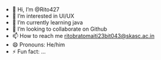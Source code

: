 - 👋 Hi, I’m @Rito427
- 👀 I’m interested in UI/UX
- 🌱 I’m currently learning java
- 💞️ I’m looking to collaborate on Github
- 📫 How to reach me ritobratomaiti23bit043@skasc.ac.in
- 😄 Pronouns: He/him
- ⚡ Fun fact: ...

<!---
Rito427/Rito427 is a ✨ special ✨ repository because its `README.md` (this file) appears on your GitHub profile.
You can click the Preview link to take a look at your changes.
--->
